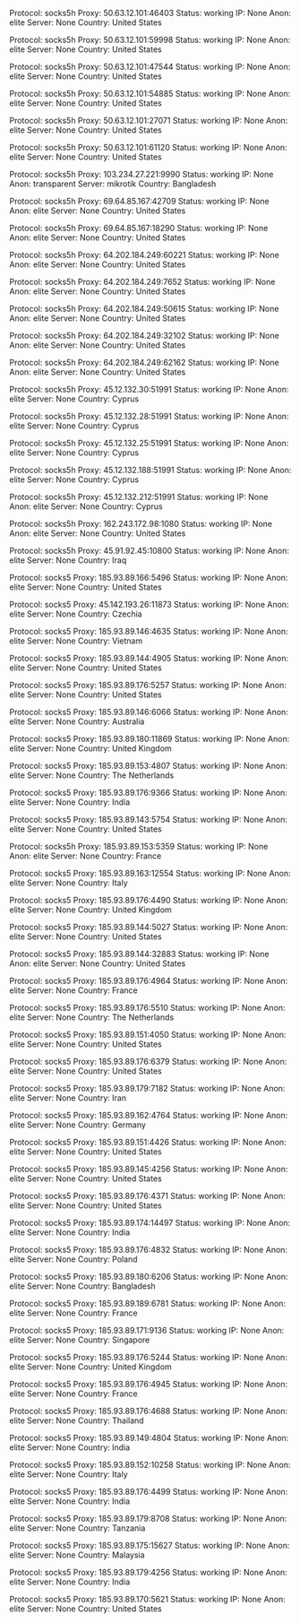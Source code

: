 Protocol: socks5h
Proxy: 50.63.12.101:46403
Status: working
IP: None
Anon: elite
Server: None
Country: United States

Protocol: socks5h
Proxy: 50.63.12.101:59998
Status: working
IP: None
Anon: elite
Server: None
Country: United States

Protocol: socks5h
Proxy: 50.63.12.101:47544
Status: working
IP: None
Anon: elite
Server: None
Country: United States

Protocol: socks5h
Proxy: 50.63.12.101:54885
Status: working
IP: None
Anon: elite
Server: None
Country: United States

Protocol: socks5h
Proxy: 50.63.12.101:27071
Status: working
IP: None
Anon: elite
Server: None
Country: United States

Protocol: socks5h
Proxy: 50.63.12.101:61120
Status: working
IP: None
Anon: elite
Server: None
Country: United States

Protocol: socks5h
Proxy: 103.234.27.221:9990
Status: working
IP: None
Anon: transparent
Server: mikrotik
Country: Bangladesh

Protocol: socks5h
Proxy: 69.64.85.167:42709
Status: working
IP: None
Anon: elite
Server: None
Country: United States

Protocol: socks5h
Proxy: 69.64.85.167:18290
Status: working
IP: None
Anon: elite
Server: None
Country: United States

Protocol: socks5h
Proxy: 64.202.184.249:60221
Status: working
IP: None
Anon: elite
Server: None
Country: United States

Protocol: socks5h
Proxy: 64.202.184.249:7652
Status: working
IP: None
Anon: elite
Server: None
Country: United States

Protocol: socks5h
Proxy: 64.202.184.249:50615
Status: working
IP: None
Anon: elite
Server: None
Country: United States

Protocol: socks5h
Proxy: 64.202.184.249:32102
Status: working
IP: None
Anon: elite
Server: None
Country: United States

Protocol: socks5h
Proxy: 64.202.184.249:62162
Status: working
IP: None
Anon: elite
Server: None
Country: United States

Protocol: socks5h
Proxy: 45.12.132.30:51991
Status: working
IP: None
Anon: elite
Server: None
Country: Cyprus

Protocol: socks5h
Proxy: 45.12.132.28:51991
Status: working
IP: None
Anon: elite
Server: None
Country: Cyprus

Protocol: socks5h
Proxy: 45.12.132.25:51991
Status: working
IP: None
Anon: elite
Server: None
Country: Cyprus

Protocol: socks5h
Proxy: 45.12.132.188:51991
Status: working
IP: None
Anon: elite
Server: None
Country: Cyprus

Protocol: socks5h
Proxy: 45.12.132.212:51991
Status: working
IP: None
Anon: elite
Server: None
Country: Cyprus

Protocol: socks5h
Proxy: 162.243.172.98:1080
Status: working
IP: None
Anon: elite
Server: None
Country: United States

Protocol: socks5h
Proxy: 45.91.92.45:10800
Status: working
IP: None
Anon: elite
Server: None
Country: Iraq

Protocol: socks5
Proxy: 185.93.89.166:5496
Status: working
IP: None
Anon: elite
Server: None
Country: United States

Protocol: socks5
Proxy: 45.142.193.26:11873
Status: working
IP: None
Anon: elite
Server: None
Country: Czechia

Protocol: socks5
Proxy: 185.93.89.146:4635
Status: working
IP: None
Anon: elite
Server: None
Country: Vietnam

Protocol: socks5
Proxy: 185.93.89.144:4905
Status: working
IP: None
Anon: elite
Server: None
Country: United States

Protocol: socks5
Proxy: 185.93.89.176:5257
Status: working
IP: None
Anon: elite
Server: None
Country: United States

Protocol: socks5
Proxy: 185.93.89.146:6066
Status: working
IP: None
Anon: elite
Server: None
Country: Australia

Protocol: socks5
Proxy: 185.93.89.180:11869
Status: working
IP: None
Anon: elite
Server: None
Country: United Kingdom

Protocol: socks5
Proxy: 185.93.89.153:4807
Status: working
IP: None
Anon: elite
Server: None
Country: The Netherlands

Protocol: socks5
Proxy: 185.93.89.176:9366
Status: working
IP: None
Anon: elite
Server: None
Country: India

Protocol: socks5
Proxy: 185.93.89.143:5754
Status: working
IP: None
Anon: elite
Server: None
Country: United States

Protocol: socks5h
Proxy: 185.93.89.153:5359
Status: working
IP: None
Anon: elite
Server: None
Country: France

Protocol: socks5
Proxy: 185.93.89.163:12554
Status: working
IP: None
Anon: elite
Server: None
Country: Italy

Protocol: socks5
Proxy: 185.93.89.176:4490
Status: working
IP: None
Anon: elite
Server: None
Country: United Kingdom

Protocol: socks5
Proxy: 185.93.89.144:5027
Status: working
IP: None
Anon: elite
Server: None
Country: United States

Protocol: socks5
Proxy: 185.93.89.144:32883
Status: working
IP: None
Anon: elite
Server: None
Country: United States

Protocol: socks5
Proxy: 185.93.89.176:4964
Status: working
IP: None
Anon: elite
Server: None
Country: France

Protocol: socks5
Proxy: 185.93.89.176:5510
Status: working
IP: None
Anon: elite
Server: None
Country: The Netherlands

Protocol: socks5
Proxy: 185.93.89.151:4050
Status: working
IP: None
Anon: elite
Server: None
Country: United States

Protocol: socks5
Proxy: 185.93.89.176:6379
Status: working
IP: None
Anon: elite
Server: None
Country: United States

Protocol: socks5
Proxy: 185.93.89.179:7182
Status: working
IP: None
Anon: elite
Server: None
Country: Iran

Protocol: socks5
Proxy: 185.93.89.162:4764
Status: working
IP: None
Anon: elite
Server: None
Country: Germany

Protocol: socks5
Proxy: 185.93.89.151:4426
Status: working
IP: None
Anon: elite
Server: None
Country: United States

Protocol: socks5
Proxy: 185.93.89.145:4256
Status: working
IP: None
Anon: elite
Server: None
Country: United States

Protocol: socks5
Proxy: 185.93.89.176:4371
Status: working
IP: None
Anon: elite
Server: None
Country: United States

Protocol: socks5
Proxy: 185.93.89.174:14497
Status: working
IP: None
Anon: elite
Server: None
Country: India

Protocol: socks5
Proxy: 185.93.89.176:4832
Status: working
IP: None
Anon: elite
Server: None
Country: Poland

Protocol: socks5
Proxy: 185.93.89.180:6206
Status: working
IP: None
Anon: elite
Server: None
Country: Bangladesh

Protocol: socks5
Proxy: 185.93.89.189:6781
Status: working
IP: None
Anon: elite
Server: None
Country: France

Protocol: socks5
Proxy: 185.93.89.171:9136
Status: working
IP: None
Anon: elite
Server: None
Country: Singapore

Protocol: socks5
Proxy: 185.93.89.176:5244
Status: working
IP: None
Anon: elite
Server: None
Country: United Kingdom

Protocol: socks5
Proxy: 185.93.89.176:4945
Status: working
IP: None
Anon: elite
Server: None
Country: France

Protocol: socks5
Proxy: 185.93.89.176:4688
Status: working
IP: None
Anon: elite
Server: None
Country: Thailand

Protocol: socks5
Proxy: 185.93.89.149:4804
Status: working
IP: None
Anon: elite
Server: None
Country: India

Protocol: socks5
Proxy: 185.93.89.152:10258
Status: working
IP: None
Anon: elite
Server: None
Country: Italy

Protocol: socks5
Proxy: 185.93.89.176:4499
Status: working
IP: None
Anon: elite
Server: None
Country: India

Protocol: socks5
Proxy: 185.93.89.179:8708
Status: working
IP: None
Anon: elite
Server: None
Country: Tanzania

Protocol: socks5
Proxy: 185.93.89.175:15627
Status: working
IP: None
Anon: elite
Server: None
Country: Malaysia

Protocol: socks5
Proxy: 185.93.89.179:4256
Status: working
IP: None
Anon: elite
Server: None
Country: India

Protocol: socks5
Proxy: 185.93.89.170:5621
Status: working
IP: None
Anon: elite
Server: None
Country: United States

